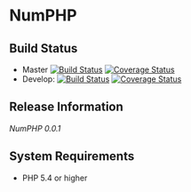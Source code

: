 NumPHP
======

## Build Status

* Master
[![Build Status](https://travis-ci.org/GordonLesti/NumPHP.svg?branch=master)](https://travis-ci.org/GordonLesti/NumPHP)
[![Coverage Status](https://coveralls.io/repos/GordonLesti/NumPHP/badge.png?branch=master)](https://coveralls.io/r/GordonLesti/NumPHP?branch=master)
* Develop:
[![Build Status](https://travis-ci.org/GordonLesti/NumPHP.svg?branch=develop)](https://travis-ci.org/GordonLesti/NumPHP)
[![Coverage Status](https://coveralls.io/repos/GordonLesti/NumPHP/badge.png?branch=develop)](https://coveralls.io/r/GordonLesti/NumPHP?branch=develop)

## Release Information

*NumPHP 0.0.1*

## System Requirements

* PHP 5.4 or higher
